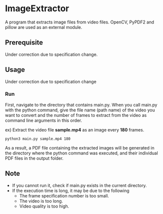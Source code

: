 # ImageExtractor

A program that extracts image files from video files. OpenCV, PyPDF2 and pillow are used as an external module.

## Prerequisite
Under correction due to specification change.

## Usage
Under correction due to specification change

### Run
First, navigate to the directory that contains main.py. When you call main.py with the python command, give the file name (path name) of the video you want to convert and the number of frames to extract from the video as command line arguments in this order.


ex) Extract the video file **sample.mp4** as an image every **180**
frames.

```
python3 main.py sample.mp4 180
```

As a result, a PDF file containing the extracted images will be generated in the directory where the python command was executed, and their individual PDF files in the output folder.

## Note

- If you cannot run it, check if main.py exists in the current directory.
- If the execution time is long, it may be due to the following
    - The frame specification number is too small.
    - The video is too long.
    - Video quality is too high.

[//]: # (  ex&#41; Under my PC's execution environment, extracting a video of 42 minutes in length with a size of 640x480 every 180)

[//]: # (  frames took about 20 seconds before the program finished.)

